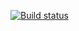 [![Build status](https://ci.appveyor.com/api/projects/status/wt4yk086dfbi78f6?svg=true)](https://ci.appveyor.com/project/hnidboubker/monamanager)

